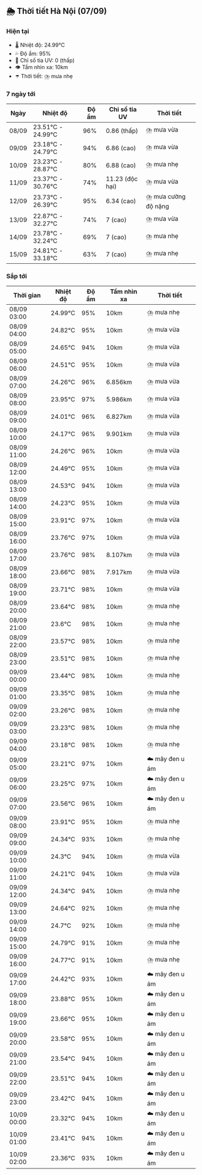 ## 🌦️ Thời tiết Hà Nội (07/09)

### Hiện tại

- 🌡️ Nhiệt độ: 24.99℃
- 💦 Độ ẩm: 95%
- 🌟 Chỉ số tia UV: 0 (thấp)
- 👁️ Tầm nhìn xa: 10km
- ☂️ Thời tiết: ⛈️ mưa nhẹ

### 7 ngày tới

| Ngày | Nhiệt độ | Độ ẩm | Chỉ số tia UV | Thời tiết |
| --- | --- | --- | --- | --- |
| 08/09 | 23.51℃ - 24.99℃ | 96% | 0.86 (thấp) | ⛈️ mưa vừa |
| 09/09 | 23.18℃ - 24.79℃ | 94% | 6.86 (cao) | ⛈️ mưa vừa |
| 10/09 | 23.23℃ - 28.87℃ | 80% | 6.88 (cao) | ⛈️ mưa nhẹ |
| 11/09 | 23.37℃ - 30.76℃ | 74% | 11.23 (độc hại) | ⛈️ mưa vừa |
| 12/09 | 23.73℃ - 26.39℃ | 95% | 6.34 (cao) | ⛈️ mưa cường độ nặng |
| 13/09 | 22.87℃ - 32.27℃ | 74% | 7 (cao) | ⛈️ mưa vừa |
| 14/09 | 23.78℃ - 32.24℃ | 69% | 7 (cao) | ⛈️ mưa nhẹ |
| 15/09 | 24.81℃ - 33.18℃ | 63% | 7 (cao) | ⛈️ mưa nhẹ |

### Sắp tới

| Thời gian | Nhiệt độ | Độ ẩm | Tầm nhìn xa | Thời tiết |
| --- | --- | --- | --- | --- |
| 08/09 03:00 | 24.99℃ | 95% | 10km | ⛈️ mưa nhẹ |
| 08/09 04:00 | 24.82℃ | 95% | 10km | ⛈️ mưa vừa |
| 08/09 05:00 | 24.65℃ | 94% | 10km | ⛈️ mưa vừa |
| 08/09 06:00 | 24.51℃ | 95% | 10km | ⛈️ mưa vừa |
| 08/09 07:00 | 24.26℃ | 96% | 6.856km | ⛈️ mưa vừa |
| 08/09 08:00 | 23.95℃ | 97% | 5.986km | ⛈️ mưa vừa |
| 08/09 09:00 | 24.01℃ | 96% | 6.827km | ⛈️ mưa vừa |
| 08/09 10:00 | 24.17℃ | 96% | 9.901km | ⛈️ mưa vừa |
| 08/09 11:00 | 24.26℃ | 96% | 10km | ⛈️ mưa vừa |
| 08/09 12:00 | 24.49℃ | 95% | 10km | ⛈️ mưa vừa |
| 08/09 13:00 | 24.53℃ | 94% | 10km | ⛈️ mưa vừa |
| 08/09 14:00 | 24.23℃ | 95% | 10km | ⛈️ mưa vừa |
| 08/09 15:00 | 23.91℃ | 97% | 10km | ⛈️ mưa vừa |
| 08/09 16:00 | 23.76℃ | 97% | 10km | ⛈️ mưa vừa |
| 08/09 17:00 | 23.76℃ | 98% | 8.107km | ⛈️ mưa vừa |
| 08/09 18:00 | 23.66℃ | 98% | 7.917km | ⛈️ mưa vừa |
| 08/09 19:00 | 23.71℃ | 98% | 10km | ⛈️ mưa vừa |
| 08/09 20:00 | 23.64℃ | 98% | 10km | ⛈️ mưa nhẹ |
| 08/09 21:00 | 23.6℃ | 98% | 10km | ⛈️ mưa nhẹ |
| 08/09 22:00 | 23.57℃ | 98% | 10km | ⛈️ mưa nhẹ |
| 08/09 23:00 | 23.51℃ | 98% | 10km | ⛈️ mưa nhẹ |
| 09/09 00:00 | 23.44℃ | 98% | 10km | ⛈️ mưa nhẹ |
| 09/09 01:00 | 23.35℃ | 98% | 10km | ⛈️ mưa nhẹ |
| 09/09 02:00 | 23.26℃ | 98% | 10km | ⛈️ mưa nhẹ |
| 09/09 03:00 | 23.23℃ | 98% | 10km | ⛈️ mưa nhẹ |
| 09/09 04:00 | 23.18℃ | 98% | 10km | ⛈️ mưa nhẹ |
| 09/09 05:00 | 23.21℃ | 97% | 10km | ☁️ mây đen u ám |
| 09/09 06:00 | 23.25℃ | 97% | 10km | ☁️ mây đen u ám |
| 09/09 07:00 | 23.56℃ | 96% | 10km | ☁️ mây đen u ám |
| 09/09 08:00 | 23.91℃ | 95% | 10km | ⛈️ mưa nhẹ |
| 09/09 09:00 | 24.34℃ | 93% | 10km | ⛈️ mưa nhẹ |
| 09/09 10:00 | 24.3℃ | 94% | 10km | ⛈️ mưa vừa |
| 09/09 11:00 | 24.21℃ | 94% | 10km | ⛈️ mưa vừa |
| 09/09 12:00 | 24.34℃ | 94% | 10km | ⛈️ mưa nhẹ |
| 09/09 13:00 | 24.64℃ | 92% | 10km | ⛈️ mưa nhẹ |
| 09/09 14:00 | 24.7℃ | 92% | 10km | ⛈️ mưa nhẹ |
| 09/09 15:00 | 24.79℃ | 91% | 10km | ⛈️ mưa nhẹ |
| 09/09 16:00 | 24.77℃ | 91% | 10km | ⛈️ mưa nhẹ |
| 09/09 17:00 | 24.42℃ | 93% | 10km | ☁️ mây đen u ám |
| 09/09 18:00 | 23.88℃ | 95% | 10km | ☁️ mây đen u ám |
| 09/09 19:00 | 23.66℃ | 95% | 10km | ☁️ mây đen u ám |
| 09/09 20:00 | 23.58℃ | 95% | 10km | ☁️ mây đen u ám |
| 09/09 21:00 | 23.54℃ | 94% | 10km | ☁️ mây đen u ám |
| 09/09 22:00 | 23.51℃ | 94% | 10km | ☁️ mây đen u ám |
| 09/09 23:00 | 23.42℃ | 94% | 10km | ☁️ mây đen u ám |
| 10/09 00:00 | 23.32℃ | 94% | 10km | ☁️ mây đen u ám |
| 10/09 01:00 | 23.41℃ | 94% | 10km | ☁️ mây đen u ám |
| 10/09 02:00 | 23.36℃ | 93% | 10km | ☁️ mây đen u ám |
